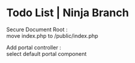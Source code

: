 # Todo List | Ninja Branch

Secure Document Root :      
    move index.php to /public/index.php  
    
Add portal controller :  
    select default portal component  

